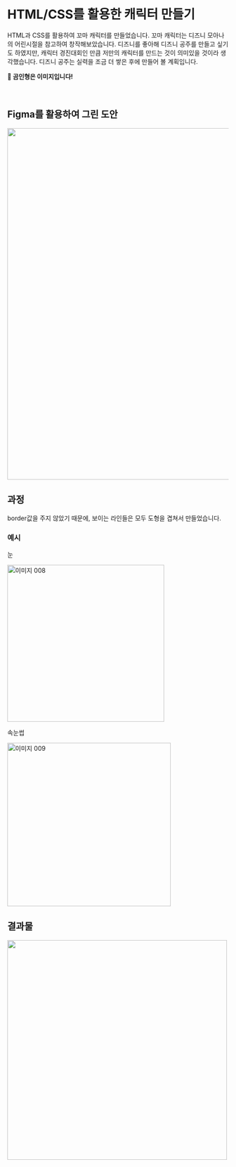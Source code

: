 # HTML/CSS를 활용한 캐릭터 만들기

HTML과 CSS를 활용하여 꼬마 캐릭터를 만들었습니다.
꼬마 캐릭터는 디즈니 모아나의 어린시절을 참고하여 창작해보았습니다.
디즈니를 좋아해 디즈니 공주를 만들고 싶기도 하였지만, 캐릭터 경진대회인 만큼 저만의 캐릭터를 만드는 것이 의미있을 것이라 생각했습니다.
디즈니 공주는 실력을 조금 더 쌓은 후에 만들어 볼 계획입니다.

<b> :loudspeaker: 곰인형은 이미지입니다! </b>

<br>

## Figma를 활용하여 그린 도안
<img src="https://user-images.githubusercontent.com/95061372/163208896-17faabda-5403-4d51-9b0c-6751f3b5c563.png" width="800">


## 과정
border값을 주지 않았기 때문에, 보이는 라인들은 모두 도형을 겹쳐서 만들었습니다. 
<br>
### 예시
눈

<img width="357" alt="이미지 008" src="https://user-images.githubusercontent.com/95061372/163217734-5b9bf65f-8cf6-4ebe-a14b-05c96691129a.png">

속눈썹 

<img width="372" alt="이미지 009" src="https://user-images.githubusercontent.com/95061372/163217741-704c7816-8e86-4dbe-a4d4-fd3a121c9e6b.png">


## 결과물

<img src="https://user-images.githubusercontent.com/95061372/163208945-a194056b-4047-42b2-89b2-1f8a0da8b218.gif" width="500">

